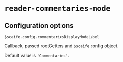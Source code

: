 # `reader-commentaries-mode`

## Configuration options

`$scaife.config.commentariesDisplayModeLabel`

Callback, passed rootGetters and `$scaife` config object.

Default value is `'Commentaries'`.
